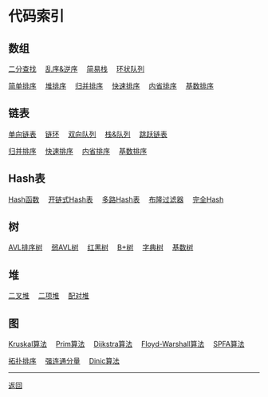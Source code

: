 # 代码索引

## 数组
[二分查找](../array/search.go)　
[乱序&逆序](../array/shuffle.go)　
[简易栈](../array/stack.go)　
[环状队列](../array/queue.go)

[简单排序](../array/sort/basic_sort.go)　
[堆排序](../array/sort/heap_sort.go)　
[归并排序](../array/sort/merge_sort.go)　
[快速排序](../array/sort/quick_sort.go)　
[内省排序](../array/sort/intro_sort.go)　
[基数排序](../array/sort/radix_sort.go)

## 链表
[单向链表](../linkedlist/list.go)　
[链环](../linkedlist/ring/ring.go)　
[双向队列](../linkedlist/deque/deque.go)　
[栈&队列](../linkedlist/deque/adapter.go)　
[跳跃链表](../linkedlist/skiplist/skiplist.go)　

[归并排序](../linkedlist/sort/merge_sort.go)　
[快速排序](../linkedlist/sort/quick_sort.go)　
[内省排序](../linkedlist/sort/intro_sort.go)　
[基数排序](../linkedlist/sort/radix_sort.go)

## Hash表
[Hash函数](..//hashtable/spooky.go)　
[开链式Hash表](../hashtable/chained/set.go)　
[多路Hash表](../hashtable/cuckoo/set.go)　
[布隆过滤器](../hashtable/bloomfliter/fliter.go)　
[完全Hash](../hashtable/perfect/bdz.go)

## 树
[AVL排序树](../tree/avl/rank)　
[弱AVL树](../tree/avl/weak)　
[红黑树](../tree/redblack)　
[B+树](../tree/bplus)　
[字典树](../tree/trie/trie.go)　
[基数树](../tree/trie/radix/map.go)

## 堆
[二叉堆](../heap/binary/heap.go)　
[二项堆](../heap/binomial/heap.go)　
[配对堆](../heap/pairing/heap.go)

## 图
[Kruskal算法](../graph/span/kruskal.go)　
[Prim算法](../graph/span/prim.go)　
[Dijkstra算法](../graph/path/dijkstra.go)　
[Floyd-Warshall算法](../graph/path/floyd-warshall.go)　
[SPFA算法](../graph/path/spfa.go)

[拓扑排序](../graph/topo.go)　
[强连通分量](../graph/split.go)　
[Dinic算法](../graph/flow)　

---
[返回](../README.md)
